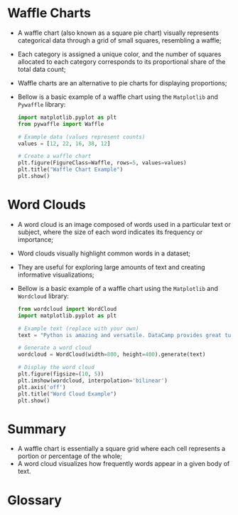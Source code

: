 # Waffle Charts

 - A waffle chart (also known as a square pie chart) visually represents categorical data through a grid of small squares, resembling a waffle;
 - Each category is assigned a unique color, and the number of squares allocated to each category corresponds to its proportional share of the total data count;
 - Waffle charts are an alternative to pie charts for displaying proportions;
 - Bellow is a basic example of a waffle chart using the `Matplotlib` and `Pywaffle` library:
 
    ```python
    import matplotlib.pyplot as plt
    from pywaffle import Waffle

    # Example data (values represent counts)
    values = [12, 22, 16, 38, 12]

    # Create a waffle chart
    plt.figure(FigureClass=Waffle, rows=5, values=values)
    plt.title("Waffle Chart Example")
    plt.show()
    ```

# Word Clouds

 - A word cloud is an image composed of words used in a particular text or subject, where the size of each word indicates its frequency or importance;
 - Word clouds visually highlight common words in a dataset;
 - They are useful for exploring large amounts of text and creating informative visualizations;
 - Bellow is a basic example of a waffle chart using the `Matplotlib` and `Wordcloud` library:

    ```python
    from wordcloud import WordCloud
    import matplotlib.pyplot as plt

    # Example text (replace with your own)
    text = "Python is amazing and versatile. DataCamp provides great tutorials."

    # Generate a word cloud
    wordcloud = WordCloud(width=800, height=400).generate(text)

    # Display the word cloud
    plt.figure(figsize=(10, 5))
    plt.imshow(wordcloud, interpolation='bilinear')
    plt.axis('off')
    plt.title("Word Cloud Example")
    plt.show()
    ```

# Summary

   - A waffle chart is essentially a square grid where each cell represents a portion or percentage of the whole;
   - A word cloud visualizes how frequently words appear in a given body of text.

# Glossary